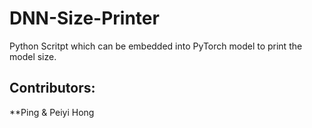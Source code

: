 # DNN-Size-Printer
Python Scritpt which can be embedded into PyTorch model to print the model size.



## Contributors:

**Ping & Peiyi Hong
